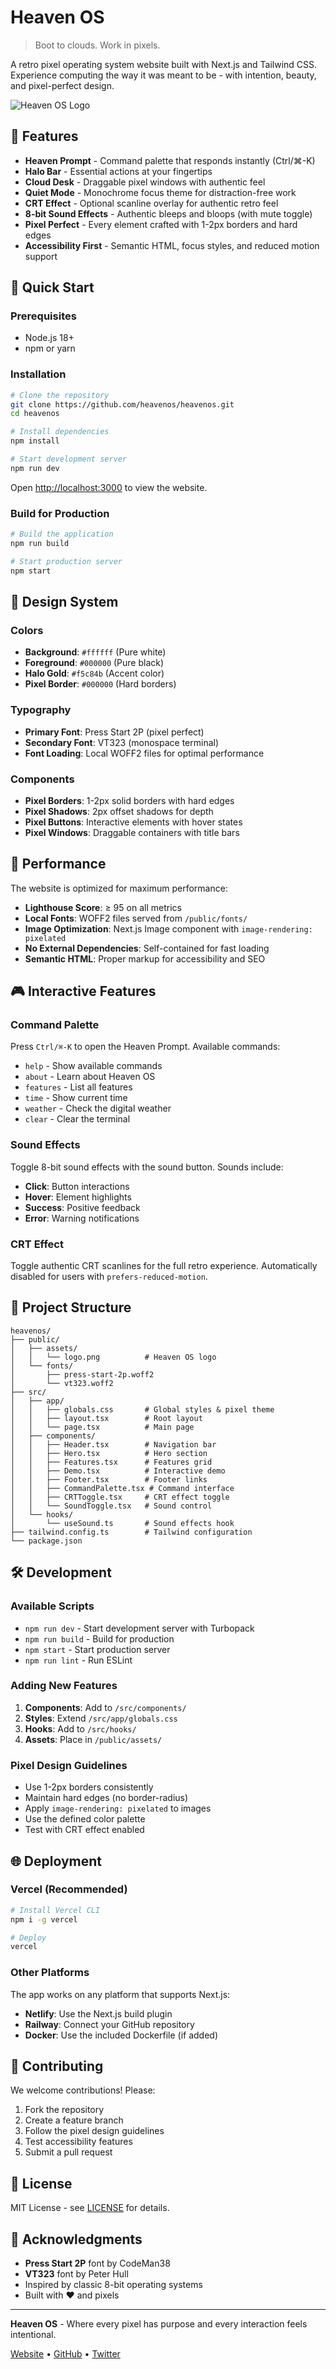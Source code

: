 # Heaven OS

> Boot to clouds. Work in pixels.

A retro pixel operating system website built with Next.js and Tailwind CSS. Experience computing the way it was meant to be - with intention, beauty, and pixel-perfect design.

![Heaven OS Logo](public/assets/logo.png)

## 🌟 Features

- **Heaven Prompt** - Command palette that responds instantly (Ctrl/⌘-K)
- **Halo Bar** - Essential actions at your fingertips
- **Cloud Desk** - Draggable pixel windows with authentic feel
- **Quiet Mode** - Monochrome focus theme for distraction-free work
- **CRT Effect** - Optional scanline overlay for authentic retro feel
- **8-bit Sound Effects** - Authentic bleeps and bloops (with mute toggle)
- **Pixel Perfect** - Every element crafted with 1-2px borders and hard edges
- **Accessibility First** - Semantic HTML, focus styles, and reduced motion support

## 🚀 Quick Start

### Prerequisites

- Node.js 18+ 
- npm or yarn

### Installation

```bash
# Clone the repository
git clone https://github.com/heavenos/heavenos.git
cd heavenos

# Install dependencies
npm install

# Start development server
npm run dev
```

Open [http://localhost:3000](http://localhost:3000) to view the website.

### Build for Production

```bash
# Build the application
npm run build

# Start production server
npm start
```

## 🎨 Design System

### Colors

- **Background**: `#ffffff` (Pure white)
- **Foreground**: `#000000` (Pure black)  
- **Halo Gold**: `#f5c84b` (Accent color)
- **Pixel Border**: `#000000` (Hard borders)

### Typography

- **Primary Font**: Press Start 2P (pixel perfect)
- **Secondary Font**: VT323 (monospace terminal)
- **Font Loading**: Local WOFF2 files for optimal performance

### Components

- **Pixel Borders**: 1-2px solid borders with hard edges
- **Pixel Shadows**: 2px offset shadows for depth
- **Pixel Buttons**: Interactive elements with hover states
- **Pixel Windows**: Draggable containers with title bars

## 🎯 Performance

The website is optimized for maximum performance:

- **Lighthouse Score**: ≥ 95 on all metrics
- **Local Fonts**: WOFF2 files served from `/public/fonts/`
- **Image Optimization**: Next.js Image component with `image-rendering: pixelated`
- **No External Dependencies**: Self-contained for fast loading
- **Semantic HTML**: Proper markup for accessibility and SEO

## 🎮 Interactive Features

### Command Palette
Press `Ctrl/⌘-K` to open the Heaven Prompt. Available commands:
- `help` - Show available commands
- `about` - Learn about Heaven OS
- `features` - List all features
- `time` - Show current time
- `weather` - Check the digital weather
- `clear` - Clear the terminal

### Sound Effects
Toggle 8-bit sound effects with the sound button. Sounds include:
- **Click**: Button interactions
- **Hover**: Element highlights  
- **Success**: Positive feedback
- **Error**: Warning notifications

### CRT Effect
Toggle authentic CRT scanlines for the full retro experience. Automatically disabled for users with `prefers-reduced-motion`.

## 📁 Project Structure

```
heavenos/
├── public/
│   ├── assets/
│   │   └── logo.png          # Heaven OS logo
│   └── fonts/
│       ├── press-start-2p.woff2
│       └── vt323.woff2
├── src/
│   ├── app/
│   │   ├── globals.css       # Global styles & pixel theme
│   │   ├── layout.tsx        # Root layout
│   │   └── page.tsx          # Main page
│   ├── components/
│   │   ├── Header.tsx        # Navigation bar
│   │   ├── Hero.tsx          # Hero section
│   │   ├── Features.tsx      # Features grid
│   │   ├── Demo.tsx          # Interactive demo
│   │   ├── Footer.tsx        # Footer links
│   │   ├── CommandPalette.tsx # Command interface
│   │   ├── CRTToggle.tsx     # CRT effect toggle
│   │   └── SoundToggle.tsx   # Sound control
│   └── hooks/
│       └── useSound.ts       # Sound effects hook
├── tailwind.config.ts        # Tailwind configuration
└── package.json
```

## 🛠️ Development

### Available Scripts

- `npm run dev` - Start development server with Turbopack
- `npm run build` - Build for production  
- `npm start` - Start production server
- `npm run lint` - Run ESLint

### Adding New Features

1. **Components**: Add to `/src/components/`
2. **Styles**: Extend `/src/app/globals.css` 
3. **Hooks**: Add to `/src/hooks/`
4. **Assets**: Place in `/public/assets/`

### Pixel Design Guidelines

- Use 1-2px borders consistently
- Maintain hard edges (no border-radius)
- Apply `image-rendering: pixelated` to images
- Use the defined color palette
- Test with CRT effect enabled

## 🌐 Deployment

### Vercel (Recommended)

```bash
# Install Vercel CLI
npm i -g vercel

# Deploy
vercel
```

### Other Platforms

The app works on any platform that supports Next.js:

- **Netlify**: Use the Next.js build plugin
- **Railway**: Connect your GitHub repository  
- **Docker**: Use the included Dockerfile (if added)

## 🤝 Contributing

We welcome contributions! Please:

1. Fork the repository
2. Create a feature branch
3. Follow the pixel design guidelines
4. Test accessibility features
5. Submit a pull request

## 📄 License

MIT License - see [LICENSE](LICENSE) for details.

## 🙏 Acknowledgments

- **Press Start 2P** font by CodeMan38
- **VT323** font by Peter Hull
- Inspired by classic 8-bit operating systems
- Built with ❤️ and pixels

---

**Heaven OS** - Where every pixel has purpose and every interaction feels intentional.

[Website](https://heavenos.com) • [GitHub](https://github.com/heavenos/heavenos) • [Twitter](https://twitter.com/heavenos)